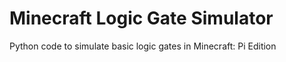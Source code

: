 # Minecraft Logic Gate Simulator

Python code to simulate basic logic gates in Minecraft: Pi Edition
